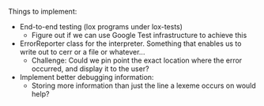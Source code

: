 Things to implement:

* End-to-end testing (lox programs under lox-tests)
  * Figure out if we can use Google Test infrastructure to achieve this
* ErrorReporter class for the interpreter.
  Something that enables us to write out to cerr or a file or whatever...
  * Challenge: Could we pin point the exact location where the error occurred,
    and display it to the user?
* Implement better debugging information:
  * Storing more information than just the line a lexeme occurs on would help?
